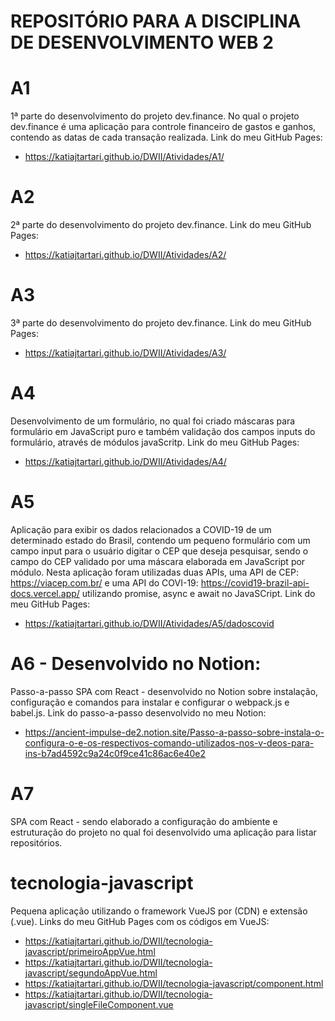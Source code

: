 # REPOSITÓRIO PARA A DISCIPLINA DE DESENVOLVIMENTO WEB 2


# A1
1ª parte do desenvolvimento do projeto dev.finance. No qual o projeto dev.finance é uma aplicação para controle financeiro de gastos e ganhos, contendo as datas de cada transação realizada.
Link do meu GitHub Pages: 
* https://katiajtartari.github.io/DWII/Atividades/A1/

# A2 
2ª parte do desenvolvimento do projeto dev.finance. 
Link do meu GitHub Pages: 
* https://katiajtartari.github.io/DWII/Atividades/A2/

# A3 
3ª parte do desenvolvimento do projeto dev.finance. 
Link do meu GitHub Pages: 
* https://katiajtartari.github.io/DWII/Atividades/A3/

# A4 
Desenvolvimento de um formulário, no qual foi criado máscaras para formulário em JavaScript puro e também validação dos campos inputs do formulário, através de módulos javaScritp.
Link do meu GitHub Pages: 
* https://katiajtartari.github.io/DWII/Atividades/A4/

# A5 
Aplicação para exibir os dados relacionados a COVID-19 de um determinado estado do Brasil, contendo um pequeno formulário com um campo input para o usuário digitar o CEP que deseja pesquisar, sendo o campo do CEP validado por uma máscara elaborada em JavaScript por módulo. Nesta aplicação foram utilizadas duas APIs, uma API de CEP: https://viacep.com.br/ e uma API do COVI-19: https://covid19-brazil-api-docs.vercel.app/ utilizando promise, async e await no JavaSCript.
Link do meu GitHub Pages: 
* https://katiajtartari.github.io/DWII/Atividades/A5/dadoscovid

# A6 - Desenvolvido no Notion:  
Passo-a-passo SPA com React - desenvolvido no Notion sobre instalação, configuração e comandos para instalar e configurar o webpack.js e babel.js. 
Link do passo-a-passo desenvolvido no meu Notion: 
* https://ancient-impulse-de2.notion.site/Passo-a-passo-sobre-instala-o-configura-o-e-os-respectivos-comando-utilizados-nos-v-deos-para-ins-b7ad4592c9a24c0f9ce41c86ac6e40e2

# A7 
SPA com React - sendo elaborado a configuração do ambiente e estruturação do projeto no qual foi desenvolvido uma aplicação para listar repositórios.  

# tecnologia-javascript 
Pequena aplicação utilizando o framework VueJS por (CDN) e extensão (.vue).
Links do meu GitHub Pages com os códigos em VueJS: 
* https://katiajtartari.github.io/DWII/tecnologia-javascript/primeiroAppVue.html  
* https://katiajtartari.github.io/DWII/tecnologia-javascript/segundoAppVue.html   
* https://katiajtartari.github.io/DWII/tecnologia-javascript/component.html   
* https://katiajtartari.github.io/DWII/tecnologia-javascript/singleFileComponent.vue

